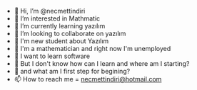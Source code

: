 - 👋 Hi, I’m @necmettindiri
- 👀 I’m interested in Mathmatic
- 🌱 I’m currently learning yazılım
- 💞️ I’m looking to collaborate on yazılım
- 💞️ I'm new student about Yazılım
- 🌱 I'm a mathematician and right now I'm unemployed
- 🌱 I want to learn software
- 🌱 But I don't know how can I learn and where am I starting?
- 🌱 and what am I first step for begining? 
- 📫 How to reach me = necmettindiri@hotmail.com

<!---
necmettindiri/necmettindiri is a ✨ special ✨ repository because its `README.md` (this file) appears on your GitHub profile.
You can click the Preview link to take a look at your changes.
--->
